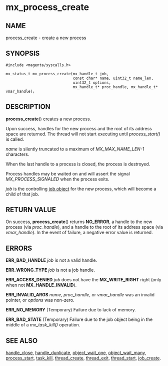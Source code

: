 # mx_process_create

## NAME

process_create - create a new process

## SYNOPSIS

```
#include <magenta/syscalls.h>

mx_status_t mx_process_create(mx_handle_t job,
                              const char* name, uint32_t name_len,
                              uint32_t options,
                              mx_handle_t* proc_handle, mx_handle_t* vmar_handle);

```

## DESCRIPTION

**process_create**() creates a new process.

Upon success, handles for the new process and the root of its address space
are returned.  The thread will not start executing until *process_start()* is
called.

*name* is silently truncated to a maximum of *MX_MAX_NAME_LEN-1* characters.

When the last handle to a process is closed, the process is destroyed.

Process handles may be waited on and will assert the signal
*MX_PROCESS_SIGNALED* when the process exits.

*job* is the controlling [job object](../objects/job.md) for the new
process, which will become a child of that job.

## RETURN VALUE

On success, **process_create**() returns **NO_ERROR**, a handle to the new process
(via *proc_handle*), and a handle to the root of its address space (via
*vmar_handle*).  In the event of failure, a negative error value is returned.

## ERRORS

**ERR_BAD_HANDLE**  *job* is not a valid handle.

**ERR_WRONG_TYPE**  *job* is not a job handle.

**ERR_ACCESS_DENIED**  *job* does not have the **MX_WRITE_RIGHT** right
(only when not **MX_HANDLE_INVALID**).

**ERR_INVALID_ARGS**  *name*, *proc_handle*, or *vmar_handle*  was an invalid pointer,
or *options* was non-zero.

**ERR_NO_MEMORY**  (Temporary) Failure due to lack of memory.

**ERR_BAD_STATE**  (Temporary) Failure due to the job object being in the
middle of a *mx_task_kill()* operation.

## SEE ALSO

[handle_close](handle_close.md),
[handle_duplicate](handle_duplicate.md),
[object_wait_one](object_wait_one.md),
[object_wait_many](object_wait_many.md),
[process_start](process_start.md),
[task_kill](task_kill.md),
[thread_create](thread_create.md),
[thread_exit](thread_exit.md),
[thread_start](thread_start.md),
[job_create](job_create.md).
